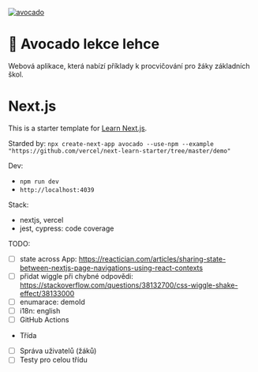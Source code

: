 [![avocado](https://img.shields.io/endpoint?url=https://dashboard.cypress.io/badge/detailed/rv7kws/main&style=plastic&logo=cypress)](https://dashboard.cypress.io/projects/rv7kws/runs)

# 🥑 Avocado lekce lehce
Webová aplikace, která nabízí příklady k procvičování pro žáky základních škol.
# Next.js
This is a starter template for [Learn Next.js](https://nextjs.org/learn).

Starded by: `npx create-next-app avocado --use-npm --example "https://github.com/vercel/next-learn-starter/tree/master/demo"`

Dev:
- `npm run dev`
- `http://localhost:4039`

Stack:
- nextjs, vercel
- jest, cypress: code coverage

TODO:
- [ ] state across App: https://reactician.com/articles/sharing-state-between-nextjs-page-navigations-using-react-contexts
- [ ] přidat wiggle při chybné odpovědi: https://stackoverflow.com/questions/38132700/css-wiggle-shake-effect/38133000
- [ ] enumarace: demoId
- [ ] i18n: english
- [ ] GitHub Actions
- Třída
- [ ] Správa uživatelů (žáků)
- [ ] Testy pro celou třídu
